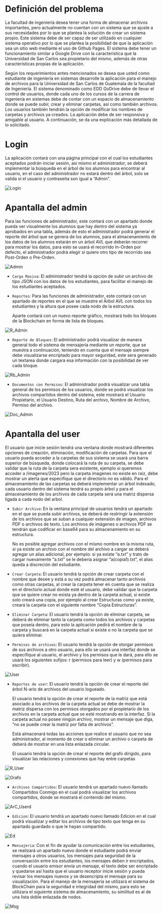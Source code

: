 # Definición del problema
La facultad de ingeniería desea tener una forma de almacenar archivos importantes,
pero actualmente no cuentan con un sistema que se ajuste a sus necesidades por lo
que se plantea la solución de crear un sistema propio. Este sistema debe de ser
capaz de ser utilizado en cualquier sistema operativo por lo que se plantea la
posibilidad de que la aplicación sea un sitio web mediante el uso de Github Pages.
El sistema debe tener un funcionamiento similar a Google Drive con la característica
que la Universidad de San Carlos sea propietario del mismo, además de otras
características propias de la aplicación.

Según los requerimientos antes mencionados se desea que usted como estudiante
de ingeniería en sistemas desarrolle la aplicación para el manejo de archivos para la
Universidad de San Carlos de Guatemala de la facultad de Ingeniería. El sistema
denominado como EDD GoDrive debe de llevar el control de usuarios, donde cada
uno de los cursos de la carrera de ingeniería en sistemas debe de contar con un
espacio de almacenamiento donde se puede subir, crear y eliminar carpetas, así
como también archivos. Los usuarios también tendrán la opción de modificar los
nombres de carpetas y archivos ya creados. La aplicación debe de ser responsiva y
amigable al usuario. A continuación, se da una explicación más detallada de lo
solicitado.

# Login
La aplicación contará con una página principal con el cual los estudiantes aceptados
podrán iniciar sesión, así mismo el administrador, se deberá implementar la
búsqueda en el árbol de los alumnos para encontrar al usuario, en el caso del
administrador no estará dentro del árbol, solo se valida si el usuario y
contraseña son igual a “Admin”. 

![Login](https://drive.google.com/uc?export=download&id=1hEZd0zhfRP7BBP3Wq2X9SXgxAnQD3Ddz)




# Apantalla del admin
Para las funciones de administrador, este contará con un apartado donde pueda ver
visualmente los alumnos que hay dentro del sistema ya aprobados en una tabla,
además de esto el administrador podrá generar el reporte del árbol que se genera
de los alumnos, para el almacenamiento de los datos de los alumnos estarán en
un árbol AVL que deberán recorrer para mostrar los datos, para esto se usará
el recorrido In-Orden por defecto, el administrador podrá elegir si quiere otro
tipo de recorrido sea Post-Orden o Pre-Orden.


![Admin](https://drive.google.com/uc?id=15t2SSQ1R_72IrWpQNutlAVpRHTw_aoXE)

- `Carga Masiva`: El administrador tendrá la opción de subir un archivo de tipo JSON con los datos de
los estudiantes, para facilitar el manejo de los estudiantes aceptados.

- `Reportes`: Para las funciones de administrador, este contará con un apartado de reportes en el
que se muestre el Árbol AVL con todos los estudiantes y la altura que posee cada
nodo de la estructura.
 
  Aparte contará con un nuevo reporte gráfico, mostrará todo los bloques de la Blockchain en forma de lista de bloques.
  
![R_Admin](https://drive.google.com/uc?export=download&id=1Bz9VoBs-hp54tJaR9b4zAxj6AdVXqgxu)

  
- `Reporte de Bloques`: El administrador podrá visualizar de manera general todo el sistema de mensajería
mediante un reporte, que se muestra a continuación, teniendo en cuenta que el
mensaje siempre debe visualizarse encriptado para mayor seguridad, este sera
generado un textarea donde cargara esa información con la posibilidad de ver cada
bloque.

![Rb_Admin](https://drive.google.com/uc?id=1oiB5ANHPSD-l3t24uQIFW7Wr-fedBIE6)


- `Documentos con Permisos`: El administrador podrá visualizar una tabla general de los permisos de los usuarios, donde se podrá visualizar los archivos
compartidos dentro del sistema, este mostrará el Usuario Propietario, el Usuario Destino, Ruta del archivo, Nombre de Archivo, Permiso del archivo.

![Doc_Admin](https://drive.google.com/uc?export=download&id=1Z1OxQ-g98dfFwHQVNGElp3TMgZBlVol0)





# Apantalla del user
El usuario que inicie sesión tendrá una ventana donde mostrará diferentes opciones
de creación, eliminación, modificación de carpetas. Para que el usuario pueda
acceder a la carpetas de sus sistema se usará una barra superior de búsqueda,
donde colocará la ruta de su carpeta, se debe validar que la ruta de la carpeta sera
existente, ejemplo si queremos acceder a /imagenes/2023 pero la carpeta
imagenes no existe en raíz, debe mostrar un alerta que especifique que el directorio
no es válido. Para el almacenamiento de las carpetas se deberá implementar un
árbol indexado, cada usuario dentro del sistema tendrá su propio árbol y para
el almacenamiento de los archivos de cada carpeta será una matriz dispersa
ligada a cada nodo del arbol.

- `Subir Archivo`: En la ventana principal de usuarios tendrá un apartado en el que se pueda subir
archivos, se deberá de restringir la extensión de los archivos que se suban a
cualquier extensión de imagen, archivos PDF o archivos de texto. Los archivos de
imágenes o archivos PDF se tendrán que codificar en base64 para su
almacenamiento en su estructura.

  No es posible agregar archivos con el mismo nombre en la misma ruta, si ya existe
  un archivo con el nombre del archivo a cargar se deberá agregar un alias adicional,
  por ejemplo: si ya existe “a.txt” y trato de cargar nuevamente “a.txt” se le debería
  asignar “a(copia1).txt”, el alias queda a discreción del estudiante.
  
- `Crear Carpeta`: El usuario tendrá la opción de crear carpeta con el nombre que desee y está a su
vez podrá almacenar tanto archivos como otras carpetas, al crear la carpeta tener
en cuenta que se realiza en el directorio actual donde esté el usuario, debe validar
que la carpeta que se quiere crear no exista ya dentro de la carpeta actual, si existe
solo creará una copia, por ejemplo al crear Estructuras como ya existe, creará la
carpeta con el siguiente nombre “Copia Estructuras”.

- `Eliminar Carpeta`: El usuario tendrá la opción de eliminar carpeta, se deberá de eliminar tanto la
carpeta como todos los archivos y carpetas que poseía dentro, para esto la
aplicación pedirá el nombre de la carpeta y buscará en la carpeta actual si existe o
no la carpeta que se quiera eliminar.

- `Permisos de archivos`: El usuario tendrá la opción de otorgar permisos de sus archivos a otro usuario, para
ello se usará una interfaz donde se especifique al usuario, el archivo y los permisos
que le dará, para ello se usará los siguientes sufijos: r (permisos para leer) y w (permisos para escribir).

![User](https://drive.google.com/uc?export=download&id=1a-w5mG84VVkOMVZY6Xomp2WPoWgy71Y7)


- `Reportes de user`: El usuario tendrá la opción de crear el reporte del árbol N-ario de archivos del
usuario logueado.

  El usuario tendrá la opción de crear el reporte de la matriz que está asociado a los
archivos de la carpeta actual se debe de mostrar la matriz dispersa con los
permisos otorgados por el propietario de los archivos en la carpeta actual que se
esté mostrando en la interfaz. Si la carpeta actual no posee ningún archivo, mostrar
un mensaje que diga, “no se puede crear la matriz por falta de archivos”.

  Está almacenará todas las acciones que realice el usuario que no sea administrador,
al momento de crear o eliminar un archivo o carpeta de deberá de mostrar en una
lista enlazada circular.

  El usuario tendrá la opción de crear el reporte del grafo dirigido, para visualizar las
relaciones y conexiones que hay entre carpetas


![R_User](https://drive.google.com/uc?export=download&id=14SRG9c-BCC60xBbL3n6e8cb0dFOiwr8p)

![Grafo](https://drive.google.com/uc?export=download&id=1t9h2MiJH0UcYZBqCpjpSX2JPNGWm-lu-)


- `Archivos Compartidos`: El usuario tendrá un apartado nuevo llamado Compartidos Conmigo en el cual podrá
visualizar los archivos compartidos, donde se mostrará el contenido del mismo.

![ArC_Userd](https://drive.google.com/uc?export=download&id=1I5_-yVLH3ATsE9VSr5OpNdIjhHPfjLgt)


- `Edicion`: El usuario tendrá un apartado nuevo llamado Edicion en el cual podrá
visualizar y editar los archivos de tipo texto que tenga en su apartado guardado o que le hayan compartido.

![Ed](https://drive.google.com/uc?id=1MM3blm9AJ5NKrmjFYYQV-miOSQsn768I)

- `Mensajeria`: Con el fin de ayudar la comunicación entre los estudiantes, se realizará un apartado
nuevo donde el estudiante podrá enviar mensajes a otros usuarios, los mensajes
para seguridad de la conversación entre los estudiantes, los mensajes deben ir
encriptados, cuando el usuario emisor envía un mensaje, el texto debe ser
encriptado y quedarse así hasta que el usuario receptor inicie sesión y pueda revisar
los mensajes nuevos y se desencripta el mensaje para su visualización. Para el
manejo de la mensajería se utilizará el sistema de BlockChain para la
seguridad e integridad del mismo, para esto se utilizara el siguiente sistema
de almacenamiento, su similitud es al de una lista doble enlazada de nodos.

![Msg](https://drive.google.com/uc?export=download&id=1IwBBAncT6A5kyhrUq3Kq3WlFAP2NpkV_)





